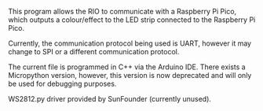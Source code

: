 This program allows the RIO to communicate with a Raspberry Pi Pico, which outputs a colour/effect to the LED strip connected to the Raspberry Pi Pico.

Currently, the communication protocol being used is UART, however it may change to SPI or a different communication protocol.

The current file is programmed in C++ via the Arduino IDE. There exists a Micropython version, however, this version is now deprecated and will only be used for debugging purposes.

WS2812.py driver provided by SunFounder (currently unused).
